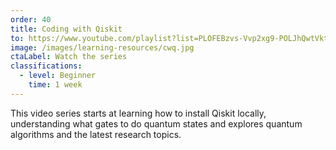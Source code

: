 ```yaml
---
order: 40
title: Coding with Qiskit
to: https://www.youtube.com/playlist?list=PLOFEBzvs-Vvp2xg9-POLJhQwtVktlYGbY
image: /images/learning-resources/cwq.jpg
ctaLabel: Watch the series
classifications:
  - level: Beginner
    time: 1 week
---
```

This video series starts at learning how to install Qiskit locally, understanding what gates to do quantum states and explores quantum algorithms and the latest research topics.